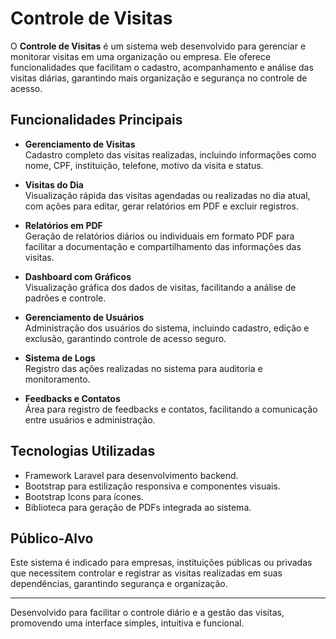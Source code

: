 # Controle de Visitas

O **Controle de Visitas** é um sistema web desenvolvido para gerenciar e monitorar visitas em uma organização ou empresa. Ele oferece funcionalidades que facilitam o cadastro, acompanhamento e análise das visitas diárias, garantindo mais organização e segurança no controle de acesso.

## Funcionalidades Principais

- **Gerenciamento de Visitas**  
  Cadastro completo das visitas realizadas, incluindo informações como nome, CPF, instituição, telefone, motivo da visita e status.

- **Visitas do Dia**  
  Visualização rápida das visitas agendadas ou realizadas no dia atual, com ações para editar, gerar relatórios em PDF e excluir registros.

- **Relatórios em PDF**  
  Geração de relatórios diários ou individuais em formato PDF para facilitar a documentação e compartilhamento das informações das visitas.

- **Dashboard com Gráficos**  
  Visualização gráfica dos dados de visitas, facilitando a análise de padrões e controle.

- **Gerenciamento de Usuários**  
  Administração dos usuários do sistema, incluindo cadastro, edição e exclusão, garantindo controle de acesso seguro.

- **Sistema de Logs**  
  Registro das ações realizadas no sistema para auditoria e monitoramento.

- **Feedbacks e Contatos**  
  Área para registro de feedbacks e contatos, facilitando a comunicação entre usuários e administração.

## Tecnologias Utilizadas

- Framework Laravel para desenvolvimento backend.
- Bootstrap para estilização responsiva e componentes visuais.
- Bootstrap Icons para ícones.
- Biblioteca para geração de PDFs integrada ao sistema.

## Público-Alvo

Este sistema é indicado para empresas, instituições públicas ou privadas que necessitem controlar e registrar as visitas realizadas em suas dependências, garantindo segurança e organização.

---

Desenvolvido para facilitar o controle diário e a gestão das visitas, promovendo uma interface simples, intuitiva e funcional.
